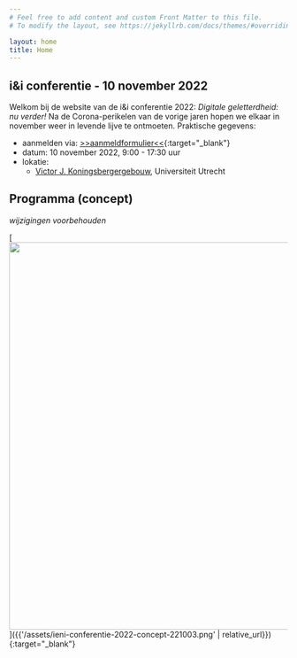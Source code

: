 ```yaml
---
# Feel free to add content and custom Front Matter to this file.
# To modify the layout, see https://jekyllrb.com/docs/themes/#overriding-theme-defaults

layout: home
title: Home
---
```


## i&i conferentie - 10 november 2022

Welkom bij de website van de i&i conferentie 2022: *Digitale geletterdheid: nu verder!*
Na de Corona-perikelen van de vorige jaren hopen we elkaar 
in november weer in levende lijve te ontmoeten.
Praktische gegevens:

* aanmelden via: [>>aanmeldformulier<<](https://www.smink-registratie.nl/ieni/){:target="_blank"}
* datum: 10 november 2022, 9:00 - 17:30 uur
* lokatie:
    * [Victor J. Koningsbergergebouw](https://www.uu.nl/victor-j-koningsbergergebouw),
Universiteit Utrecht

## Programma (concept)

*wijzigingen voorbehouden*

[<img src="{{'/assets/ieni-conferentie-2022-concept-221003.png' | relative_url}}" width="700">]({{'/assets/ieni-conferentie-2022-concept-221003.png' | relative_url}}){:target="_blank"}


